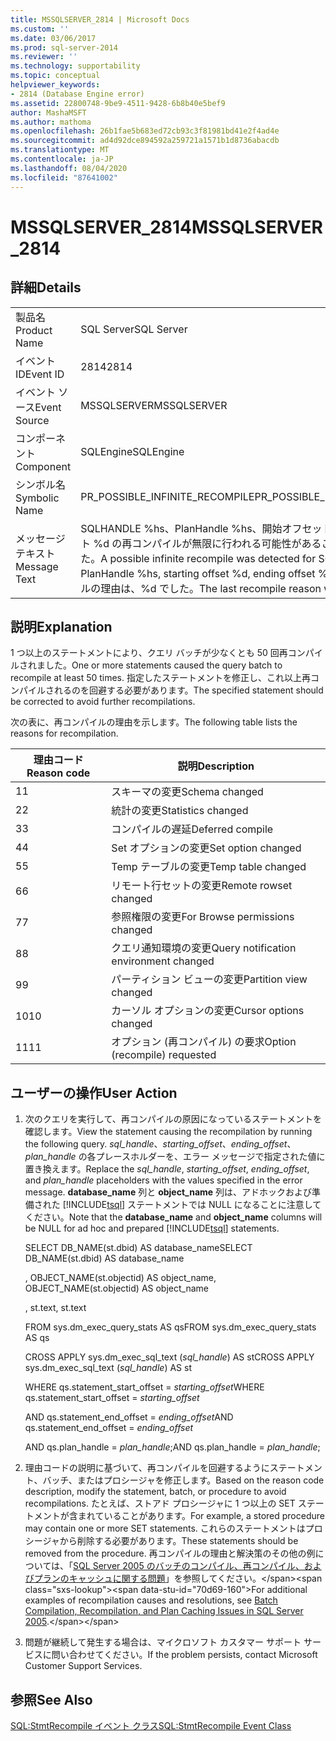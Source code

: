 ```yaml
---
title: MSSQLSERVER_2814 | Microsoft Docs
ms.custom: ''
ms.date: 03/06/2017
ms.prod: sql-server-2014
ms.reviewer: ''
ms.technology: supportability
ms.topic: conceptual
helpviewer_keywords:
- 2814 (Database Engine error)
ms.assetid: 22800748-9be9-4511-9428-6b8b40e5bef9
author: MashaMSFT
ms.author: mathoma
ms.openlocfilehash: 26b1fae5b683ed72cb93c3f81981bd41e2f4ad4e
ms.sourcegitcommit: ad4d92dce894592a259721a1571b1d8736abacdb
ms.translationtype: MT
ms.contentlocale: ja-JP
ms.lasthandoff: 08/04/2020
ms.locfileid: "87641002"
---
```

# <a name="mssqlserver_2814"></a><span data-ttu-id="70d69-102">MSSQLSERVER_2814</span><span class="sxs-lookup"><span data-stu-id="70d69-102">MSSQLSERVER_2814</span></span>
    
## <a name="details"></a><span data-ttu-id="70d69-103">詳細</span><span class="sxs-lookup"><span data-stu-id="70d69-103">Details</span></span>  
  
|||  
|-|-|  
|<span data-ttu-id="70d69-104">製品名</span><span class="sxs-lookup"><span data-stu-id="70d69-104">Product Name</span></span>|<span data-ttu-id="70d69-105">SQL Server</span><span class="sxs-lookup"><span data-stu-id="70d69-105">SQL Server</span></span>|  
|<span data-ttu-id="70d69-106">イベント ID</span><span class="sxs-lookup"><span data-stu-id="70d69-106">Event ID</span></span>|<span data-ttu-id="70d69-107">2814</span><span class="sxs-lookup"><span data-stu-id="70d69-107">2814</span></span>|  
|<span data-ttu-id="70d69-108">イベント ソース</span><span class="sxs-lookup"><span data-stu-id="70d69-108">Event Source</span></span>|<span data-ttu-id="70d69-109">MSSQLSERVER</span><span class="sxs-lookup"><span data-stu-id="70d69-109">MSSQLSERVER</span></span>|  
|<span data-ttu-id="70d69-110">コンポーネント</span><span class="sxs-lookup"><span data-stu-id="70d69-110">Component</span></span>|<span data-ttu-id="70d69-111">SQLEngine</span><span class="sxs-lookup"><span data-stu-id="70d69-111">SQLEngine</span></span>|  
|<span data-ttu-id="70d69-112">シンボル名</span><span class="sxs-lookup"><span data-stu-id="70d69-112">Symbolic Name</span></span>|<span data-ttu-id="70d69-113">PR_POSSIBLE_INFINITE_RECOMPILE</span><span class="sxs-lookup"><span data-stu-id="70d69-113">PR_POSSIBLE_INFINITE_RECOMPILE</span></span>|  
|<span data-ttu-id="70d69-114">メッセージ テキスト</span><span class="sxs-lookup"><span data-stu-id="70d69-114">Message Text</span></span>|<span data-ttu-id="70d69-115">SQLHANDLE %hs、PlanHandle %hs、開始オフセット %d、終了オフセット %d の再コンパイルが無限に行われる可能性があることが検出されました。</span><span class="sxs-lookup"><span data-stu-id="70d69-115">A possible infinite recompile was detected for SQLHANDLE %hs, PlanHandle %hs, starting offset %d, ending offset %d.</span></span> <span data-ttu-id="70d69-116">前回の再コンパイルの理由は、%d でした。</span><span class="sxs-lookup"><span data-stu-id="70d69-116">The last recompile reason was %d.</span></span>|  
  
## <a name="explanation"></a><span data-ttu-id="70d69-117">説明</span><span class="sxs-lookup"><span data-stu-id="70d69-117">Explanation</span></span>  
 <span data-ttu-id="70d69-118">1 つ以上のステートメントにより、クエリ バッチが少なくとも 50 回再コンパイルされました。</span><span class="sxs-lookup"><span data-stu-id="70d69-118">One or more statements caused the query batch to recompile at least 50 times.</span></span> <span data-ttu-id="70d69-119">指定したステートメントを修正し、これ以上再コンパイルされるのを回避する必要があります。</span><span class="sxs-lookup"><span data-stu-id="70d69-119">The specified statement should be corrected to avoid further recompilations.</span></span>  
  
 <span data-ttu-id="70d69-120">次の表に、再コンパイルの理由を示します。</span><span class="sxs-lookup"><span data-stu-id="70d69-120">The following table lists the reasons for recompilation.</span></span>  
  
|<span data-ttu-id="70d69-121">理由コード</span><span class="sxs-lookup"><span data-stu-id="70d69-121">Reason code</span></span>|<span data-ttu-id="70d69-122">説明</span><span class="sxs-lookup"><span data-stu-id="70d69-122">Description</span></span>|  
|-----------------|-----------------|  
|<span data-ttu-id="70d69-123">1</span><span class="sxs-lookup"><span data-stu-id="70d69-123">1</span></span>|<span data-ttu-id="70d69-124">スキーマの変更</span><span class="sxs-lookup"><span data-stu-id="70d69-124">Schema changed</span></span>|  
|<span data-ttu-id="70d69-125">2</span><span class="sxs-lookup"><span data-stu-id="70d69-125">2</span></span>|<span data-ttu-id="70d69-126">統計の変更</span><span class="sxs-lookup"><span data-stu-id="70d69-126">Statistics changed</span></span>|  
|<span data-ttu-id="70d69-127">3</span><span class="sxs-lookup"><span data-stu-id="70d69-127">3</span></span>|<span data-ttu-id="70d69-128">コンパイルの遅延</span><span class="sxs-lookup"><span data-stu-id="70d69-128">Deferred compile</span></span>|  
|<span data-ttu-id="70d69-129">4</span><span class="sxs-lookup"><span data-stu-id="70d69-129">4</span></span>|<span data-ttu-id="70d69-130">Set オプションの変更</span><span class="sxs-lookup"><span data-stu-id="70d69-130">Set option changed</span></span>|  
|<span data-ttu-id="70d69-131">5</span><span class="sxs-lookup"><span data-stu-id="70d69-131">5</span></span>|<span data-ttu-id="70d69-132">Temp テーブルの変更</span><span class="sxs-lookup"><span data-stu-id="70d69-132">Temp table changed</span></span>|  
|<span data-ttu-id="70d69-133">6</span><span class="sxs-lookup"><span data-stu-id="70d69-133">6</span></span>|<span data-ttu-id="70d69-134">リモート行セットの変更</span><span class="sxs-lookup"><span data-stu-id="70d69-134">Remote rowset changed</span></span>|  
|<span data-ttu-id="70d69-135">7</span><span class="sxs-lookup"><span data-stu-id="70d69-135">7</span></span>|<span data-ttu-id="70d69-136">参照権限の変更</span><span class="sxs-lookup"><span data-stu-id="70d69-136">For Browse permissions changed</span></span>|  
|<span data-ttu-id="70d69-137">8</span><span class="sxs-lookup"><span data-stu-id="70d69-137">8</span></span>|<span data-ttu-id="70d69-138">クエリ通知環境の変更</span><span class="sxs-lookup"><span data-stu-id="70d69-138">Query notification environment changed</span></span>|  
|<span data-ttu-id="70d69-139">9</span><span class="sxs-lookup"><span data-stu-id="70d69-139">9</span></span>|<span data-ttu-id="70d69-140">パーティション ビューの変更</span><span class="sxs-lookup"><span data-stu-id="70d69-140">Partition view changed</span></span>|  
|<span data-ttu-id="70d69-141">10</span><span class="sxs-lookup"><span data-stu-id="70d69-141">10</span></span>|<span data-ttu-id="70d69-142">カーソル オプションの変更</span><span class="sxs-lookup"><span data-stu-id="70d69-142">Cursor options changed</span></span>|  
|<span data-ttu-id="70d69-143">11</span><span class="sxs-lookup"><span data-stu-id="70d69-143">11</span></span>|<span data-ttu-id="70d69-144">オプション (再コンパイル) の要求</span><span class="sxs-lookup"><span data-stu-id="70d69-144">Option (recompile) requested</span></span>|  
  
## <a name="user-action"></a><span data-ttu-id="70d69-145">ユーザーの操作</span><span class="sxs-lookup"><span data-stu-id="70d69-145">User Action</span></span>  
  
1.  <span data-ttu-id="70d69-146">次のクエリを実行して、再コンパイルの原因になっているステートメントを確認します。</span><span class="sxs-lookup"><span data-stu-id="70d69-146">View the statement causing the recompilation by running the following query.</span></span> <span data-ttu-id="70d69-147">*sql_handle*、*starting_offset*、*ending_offset*、*plan_handle* の各プレースホルダーを、エラー メッセージで指定された値に置き換えます。</span><span class="sxs-lookup"><span data-stu-id="70d69-147">Replace the *sql_handle*, *starting_offset*, *ending_offset*, and *plan_handle* placeholders with the values specified in the error message.</span></span> <span data-ttu-id="70d69-148">**database_name** 列と **object_name** 列は、アドホックおよび準備された [!INCLUDE[tsql](../../includes/tsql-md.md)] ステートメントでは NULL になることに注意してください。</span><span class="sxs-lookup"><span data-stu-id="70d69-148">Note that the **database_name** and **object_name** columns will be NULL for ad hoc and prepared [!INCLUDE[tsql](../../includes/tsql-md.md)] statements.</span></span>  
  
     <span data-ttu-id="70d69-149">SELECT DB_NAME(st.dbid) AS database_name</span><span class="sxs-lookup"><span data-stu-id="70d69-149">SELECT DB_NAME(st.dbid) AS database_name</span></span>  
  
     <span data-ttu-id="70d69-150">, OBJECT_NAME(st.objectid) AS object_name</span><span class="sxs-lookup"><span data-stu-id="70d69-150">, OBJECT_NAME(st.objectid) AS object_name</span></span>  
  
     <span data-ttu-id="70d69-151">, st.text</span><span class="sxs-lookup"><span data-stu-id="70d69-151">, st.text</span></span>  
  
     <span data-ttu-id="70d69-152">FROM sys.dm_exec_query_stats AS qs</span><span class="sxs-lookup"><span data-stu-id="70d69-152">FROM sys.dm_exec_query_stats AS qs</span></span>  
  
     <span data-ttu-id="70d69-153">CROSS APPLY sys.dm_exec_sql_text (*sql_handle*) AS st</span><span class="sxs-lookup"><span data-stu-id="70d69-153">CROSS APPLY sys.dm_exec_sql_text (*sql_handle*) AS st</span></span>  
  
     <span data-ttu-id="70d69-154">WHERE qs.statement_start_offset = *starting_offset*</span><span class="sxs-lookup"><span data-stu-id="70d69-154">WHERE qs.statement_start_offset = *starting_offset*</span></span>  
  
     <span data-ttu-id="70d69-155">AND qs.statement_end_offset = *ending_offset*</span><span class="sxs-lookup"><span data-stu-id="70d69-155">AND qs.statement_end_offset = *ending_offset*</span></span>  
  
     <span data-ttu-id="70d69-156">AND qs.plan_handle = *plan_handle*;</span><span class="sxs-lookup"><span data-stu-id="70d69-156">AND qs.plan_handle = *plan_handle*;</span></span>  
  
2.  <span data-ttu-id="70d69-157">理由コードの説明に基づいて、再コンパイルを回避するようにステートメント、バッチ、またはプロシージャを修正します。</span><span class="sxs-lookup"><span data-stu-id="70d69-157">Based on the reason code description, modify the statement, batch, or procedure to avoid recompilations.</span></span> <span data-ttu-id="70d69-158">たとえば、ストアド プロシージャに 1 つ以上の SET ステートメントが含まれていることがあります。</span><span class="sxs-lookup"><span data-stu-id="70d69-158">For example, a stored procedure may contain one or more SET statements.</span></span> <span data-ttu-id="70d69-159">これらのステートメントはプロシージャから削除する必要があります。</span><span class="sxs-lookup"><span data-stu-id="70d69-159">These statements should be removed from the procedure.</span></span> <span data-ttu-id="70d69-160">再コンパイルの理由と解決策のその他の例については、「[SQL Server 2005 のバッチのコンパイル、再コンパイル、およびプランのキャッシュに関する問題](https://docs.microsoft.com/previous-versions/sql/sql-server-2005/administrator/cc966425(v=technet.10))」を参照してください。</span><span class="sxs-lookup"><span data-stu-id="70d69-160">For additional examples of recompilation causes and resolutions, see [Batch Compilation, Recompilation, and Plan Caching Issues in SQL Server 2005](https://docs.microsoft.com/previous-versions/sql/sql-server-2005/administrator/cc966425(v=technet.10)).</span></span>  
  
3.  <span data-ttu-id="70d69-161">問題が継続して発生する場合は、マイクロソフト カスタマー サポート サービスに問い合わせてください。</span><span class="sxs-lookup"><span data-stu-id="70d69-161">If the problem persists, contact Microsoft Customer Support Services.</span></span>  
  
## <a name="see-also"></a><span data-ttu-id="70d69-162">参照</span><span class="sxs-lookup"><span data-stu-id="70d69-162">See Also</span></span>  
 [<span data-ttu-id="70d69-163">SQL:StmtRecompile イベント クラス</span><span class="sxs-lookup"><span data-stu-id="70d69-163">SQL:StmtRecompile Event Class</span></span>](../event-classes/sql-stmtrecompile-event-class.md)  
  
  

